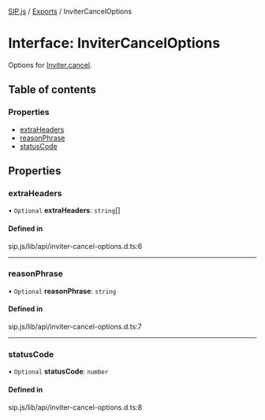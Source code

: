 [SIP.js](../README.md) / [Exports](../modules.md) / InviterCancelOptions

# Interface: InviterCancelOptions

Options for [Inviter.cancel](../classes/Inviter.md#cancel).

## Table of contents

### Properties

- [extraHeaders](InviterCancelOptions.md#extraheaders)
- [reasonPhrase](InviterCancelOptions.md#reasonphrase)
- [statusCode](InviterCancelOptions.md#statuscode)

## Properties

### extraHeaders

• `Optional` **extraHeaders**: `string`[]

#### Defined in

sip.js/lib/api/inviter-cancel-options.d.ts:6

___

### reasonPhrase

• `Optional` **reasonPhrase**: `string`

#### Defined in

sip.js/lib/api/inviter-cancel-options.d.ts:7

___

### statusCode

• `Optional` **statusCode**: `number`

#### Defined in

sip.js/lib/api/inviter-cancel-options.d.ts:8
